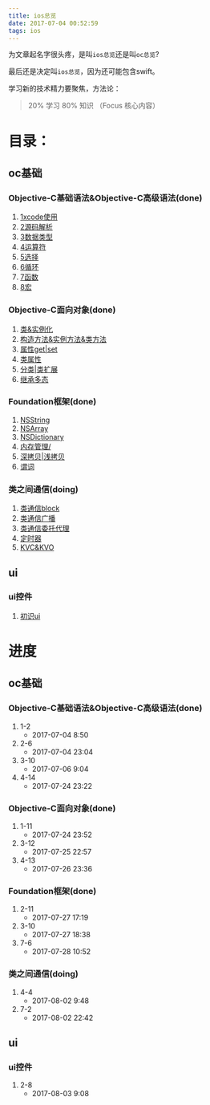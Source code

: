 ```yaml
---
title: ios总览
date: 2017-07-04 00:52:59
tags: ios
---
```


为文章起名字很头疼，是叫`ios总览`还是叫`oc总览`?

最后还是决定叫`ios总览`，因为还可能包含swift。

学习新的技术精力要聚焦，方法论：

> 20% 学习 80% 知识 （Focus 核心内容）

# 目录：

## oc基础
### Objective-C基础语法&Objective-C高级语法(done)

1. [1xcode使用](/2017/07/04/ios基础-xcode使用/)
1. [2源码解析](/2017/07/04/ios基础-xcode第一个源码解析/)
1. [3数据类型](/2017/07/06/ios基础-数据类型/)
1. [4运算符](/2017/07/24/ios基础-4运算符/)
1. [5选择](/2017/07/24/ios基础-5选择/)
1. [6循环](/2017/07/25/ios基础-6循环/)
1. [7函数](/2017/07/25/ios基础-7函数/)
1. [8宏](/2017/07/25/ios基础-8宏/)

### Objective-C面向对象(done)

1. [类&实例化](/2017/07/26/ios基础-3-1类&实例化/)
1. [构造方法&实例方法&类方法](/2017/07/26/ios基础-3-2构造方法&实例方法&类方法/)
1. [属性get|set](/2017/07/26/ios基础-3-3属性get%7Cset/)
1. [类属性](/2017/07/26/ios基础-3-4类属性/)
1. [分类|类扩展](/2017/07/26/ios基础-3-5分类%7C类扩展/)
1. [继承多态](/2017/07/26/ios基础-3-6继承多态/)

### Foundation框架(done)
1. [NSString](/2017/07/27/ios基础-4-1NSString/)
1. [NSArray](/2017/07/27/ios基础-4-2NSArray/)
1. [NSDictionary](/2017/07/27/ios基础-4-3NSDictionary/)
1. [内存管理/](/2017/07/27/ios基础-4-4内存管理/)
1. [深拷贝|浅拷贝](/2017/07/28/ios基础-4-5深拷贝%7C浅拷贝/)
1. [谓词](/2017/07/28/ios基础-4-6谓词/)

### 类之间通信(doing)
1. [类通信block](/2017/08/02/ios基础-5-1类间通信block/)
1. [类通信广播](/2017/08/02/ios基础-5-2类间通信广播/)
1. [类通信委托代理](/2017/08/02/ios基础-5-3委托代理/)
1. [定时器](/2017/08/02/ios基础-5-4定时器/)
1. [KVC&KVO](/2017/08/02/ios基础-5-5KVC&KVO/)

## ui
### ui控件
1. [初识ui](/2017/08/03/ios-UI控件-1初识UI/)

# 进度

## oc基础

### Objective-C基础语法&Objective-C高级语法(done)
1. 1-2
    - 2017-07-04 8:50
1. 2-6
    - 2017-07-04 23:04
1. 3-10
    - 2017-07-06 9:04
1. 4-14
    - 2017-07-24 23:22
    
### Objective-C面向对象(done)
1. 1-11
    - 2017-07-24 23:52
1. 3-12
    - 2017-07-25 22:57
1. 4-13
    - 2017-07-26 23:36

### Foundation框架(done)
1. 2-11
    - 2017-07-27 17:19
1. 3-10
    - 2017-07-27 18:38
1. 7-6
    - 2017-07-28 10:52

### 类之间通信(doing)

1. 4-4
    - 2017-08-02 9:48
1. 7-2
    - 2017-08-02 22:42

## ui

### ui控件

1. 2-8
    - 2017-08-03 9:08